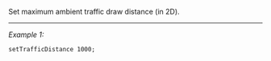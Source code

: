 Set maximum ambient traffic draw distance (in 2D).


---
*Example 1:*
```sqf
setTrafficDistance 1000;
```